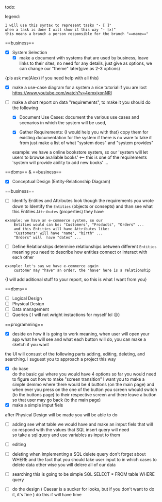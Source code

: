 todo:

legend: 

    I will use this syntax to represent tasks "- [ ]"
    when a task is done I will show it this way "- [x]"
    this means a branch a person responsible for the branch "==name=="


==business==
- [x] System Selection
    - [x] make a document with systems that are used by business,
        leave links to their sites, no need for any details, just 
        give as options, we can change our "theme" later(give as 2-3 options)

{pls ask me(Alex) if you need help with all this}

- [x] make a use-case diagram for a system
   a nice tutorial if you are lost https://www.youtube.com/watch?v=4emxjxonNRI

- [ ] make a short report on data "requirements", to make it you should do the following

    - [x] Document Use Cases:
    document the various use cases and scenarios in which the system will be used,

    - [x] Gather Requirements: {I would help you with that}
    copy them for existing documentation for the system
    if there is no ware to take it from
    just make a list of what "system does" and "system provides"

    example: we have a online bookstore system, so our 
        'system will let users to browse avaliable books' <-- this is one of the requirements
        'system will provide ability to add new books'
        ...
   
==dbms== & ==business==

   - [x] Conceptual Design (Entity-Relationship Diagram)

==business==

   - [ ] Identify Entities and Attributes
    look though the requirements you wrote down 
    to Identify the `Entities` (objects or consepts) 
    and than see what this Entities `Attributes` (properties) they have

    example: we have an e-commerce system, so our
        Entities would can be: "Customers", "Products", "Orders" ...
        and this Entities will have Attributes like:
        "Customers" will have "name", "birth" ...
        "Orders" will  have "dates" ...

   - [ ] Define Relationships
    determine relationships between different `Entities`
    meaning you need to describe how entities connect or interact with each other

    example: let's say we have e-commerce again
        customer may "have" an order, the "have" here is a relationship

   {I will add aditional stuff to your report, so this is what I want from you}

==dbms==
- [ ] Logical Design
- [ ] Physical Design 
- [ ] Data management
- [ ] Queries
{ I will not wright instactions for myself lol 😌}

==programming==
- [x] deside on how it is going to work
    meaning, when user will open your app what he will see and 
    what each button will do, you can make a sketch if you want

the UI will consust of the following parts 
adding, editing, deleting, and searching.
I suguest you to approach a project this way
- [x] do base  
    do the basic gui where you would have 4 options
    so far you would need to figure out how to make "screen transition"
    I want you to make a simple demmo where there would be 4 buttons (on the main page) and 
    when ever you press on the one of the button you screen whould switch (to the buttons page)
    to their respective screen and there leave a button so that user may go back (to the main page)
- [x] make a simple imput fiels

after Physical Design will be made you will be able to do
- [ ] adding 
    see what table we would have and make an imput fiels
    that will co respond with the values that SQL insert query will need  
    so take a sql query and use variables as input to them
- [ ] editing
- [ ] deleting
    when implementing a SQL delete query don't forget about WHERE
    and the fact that you should take user input to in which cases to delete data
    other wise you will delere all of our data
- [ ] searching
    this is going to be simple SQL SELECT * FROM table WHERE query
- [ ] do the design ( Caesar is a sucker for looks, but if you don't want to do it, it's fine )
    do this if will have time


